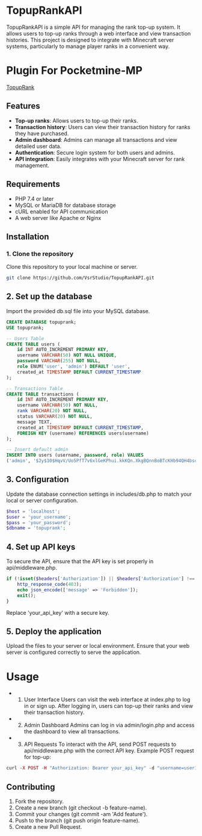 # TopupRankAPI

TopupRankAPI is a simple API for managing the rank top-up system. It allows users to top-up ranks through a web interface and view transaction histories. This project is designed to integrate with Minecraft server systems, particularly to manage player ranks in a convenient way.

# Plugin For Pocketmine-MP
[TopupRank](https://github.com/VsrStudio/TopupRank)

## Features

- **Top-up ranks**: Allows users to top-up their ranks.
- **Transaction history**: Users can view their transaction history for ranks they have purchased.
- **Admin dashboard**: Admins can manage all transactions and view detailed user data.
- **Authentication**: Secure login system for both users and admins.
- **API integration**: Easily integrates with your Minecraft server for rank management.

## Requirements

- PHP 7.4 or later
- MySQL or MariaDB for database storage
- cURL enabled for API communication
- A web server like Apache or Nginx

## Installation

### 1. Clone the repository
Clone this repository to your local machine or server.

```bash
git clone https://github.com/VsrStudio/TopupRankAPI.git
```
## 2. Set up the database

Import the provided db.sql file into your MySQL database.
```sql
CREATE DATABASE topuprank;
USE topuprank;

-- Users Table
CREATE TABLE users (
    id INT AUTO_INCREMENT PRIMARY KEY,
    username VARCHAR(50) NOT NULL UNIQUE,
    password VARCHAR(255) NOT NULL,
    role ENUM('user', 'admin') DEFAULT 'user',
    created_at TIMESTAMP DEFAULT CURRENT_TIMESTAMP
);

-- Transactions Table
CREATE TABLE transactions (
    id INT AUTO_INCREMENT PRIMARY KEY,
    username VARCHAR(50) NOT NULL,
    rank VARCHAR(20) NOT NULL,
    status VARCHAR(20) NOT NULL,
    message TEXT,
    created_at TIMESTAMP DEFAULT CURRENT_TIMESTAMP,
    FOREIGN KEY (username) REFERENCES users(username)
);

-- Insert default admin
INSERT INTO users (username, password, role) VALUES 
('admin', '$2y$10$HqvV/Uo5PfT7v6xlGeKPhui.kkKQn.XkgBQnnBoBTcKHb94QH4bsq', 'admin'); -- Password: admin123
```

## 3. Configuration

Update the database connection settings in includes/db.php to match your local or server configuration.
```php
$host = 'localhost'; 
$user = 'your_username';
$pass = 'your_password';
$dbname = 'topuprank';
```
## 4. Set up API keys

To secure the API, ensure that the API key is set properly in api/middleware.php.
```php
if (!isset($headers['Authorization']) || $headers['Authorization'] !== 'Bearer your_api_key') {
    http_response_code(403);
    echo json_encode(['message' => 'Forbidden']);
    exit();
}
```
Replace 'your_api_key' with a secure key.

## 5. Deploy the application

Upload the files to your server or local environment. Ensure that your web server is configured correctly to serve the application.

# Usage
- 1. User Interface
Users can visit the web interface at index.php to log in or sign up.
After logging in, users can top-up their ranks and view their transaction history.

- 2. Admin Dashboard
Admins can log in via admin/login.php and access the dashboard to view all transactions.

- 3. API Requests
To interact with the API, send POST requests to api/middleware.php with the correct API key.
Example POST request for top-up:
```php
curl -X POST -H "Authorization: Bearer your_api_key" -d "username=user1&rank=VIP" https://yourdomain.com/api/middleware.php
```
## Contributing

1. Fork the repository.
2. Create a new branch (git checkout -b feature-name).
3. Commit your changes (git commit -am 'Add feature').
4. Push to the branch (git push origin feature-name).
5. Create a new Pull Request.
